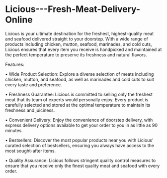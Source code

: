 # Licious---Fresh-Meat-Delivery-Online

Licious is your ultimate destination for the freshest, highest-quality meat and seafood
delivered straight to your doorstep. With a wide range of products including chicken,
mutton, seafood, marinades, and cold cuts, Licious ensures that every item you
receive is handpicked and maintained at the perfect temperature to preserve its
freshness and natural flavors.

Features:

• Wide Product Selection: Explore a diverse selection of meats including chicken,
  mutton, and seafood, as well as marinades and cold cuts to suit every taste and
  preference.
  
• Freshness Guarantee: Licious is committed to selling only the freshest meat that
  its team of experts would personally enjoy. Every product is carefully selected and
  stored at the optimal temperature to maintain its freshness and juiciness.

• Convenient Delivery: Enjoy the convenience of doorstep delivery, with express
  delivery options available to get your order to you in as little as 90 minutes.

• Bestsellers: Discover the most popular products near you with Licious' curated
  selection of bestsellers, ensuring you always have access to the most sought-after
  items.

• Quality Assurance: Licious follows stringent quality control measures to ensure that
   you receive only the finest quality meat and seafood with every order.

